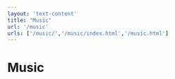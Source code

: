 ```yaml
---
layout: 'text-content'
title: "Music"
url: '/music'
urls: ['/music/','/music/index.html','/music.html']
---
```


# Music



